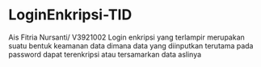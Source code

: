 # LoginEnkripsi-TID
Ais Fitria Nursanti/ V3921002
Login enkripsi yang terlampir merupakan suatu bentuk keamanan data dimana data yang diinputkan terutama pada password dapat terenkripsi atau tersamarkan data aslinya
